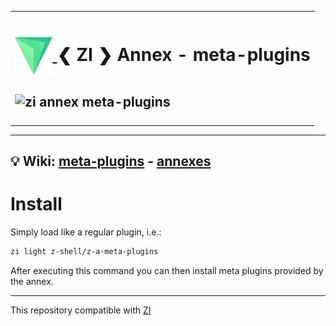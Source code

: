 <div align="center"><table><tr><td>
<h1 align="center">
  <a href="https://github.com/z-shell/zi">
    <img align="center" src="https://github.com/z-shell/zi/raw/main/docs/images/logo.svg" alt="Logo" width="60px" height="60px" />
  </a> ❮ ZI ❯ Annex - meta-plugins </h1>
  <h2>
    <p><img align="center" src="https://raw.githubusercontent.com/z-shell/z-a-meta-plugins/main/docs/images/fuzzy-mplg-ex.png" alt="zi annex meta-plugins" width="100%" height="auto" /></p>
</h2></td></tr></table></div><hr />

## 💡 Wiki: [meta-plugins](https://z.digitalclouds.dev/ecosystem/annexes/meta-plugins) - [annexes](https://z.digitalclouds.dev/ecosystem/annexes)

# Install

Simply load like a regular plugin, i.e.:

```zsh
zi light z-shell/z-a-meta-plugins
```

After executing this command you can then install meta plugins provided by the annex.

---

This repository compatible with [ZI](https://github.com/z-shell/zi)
